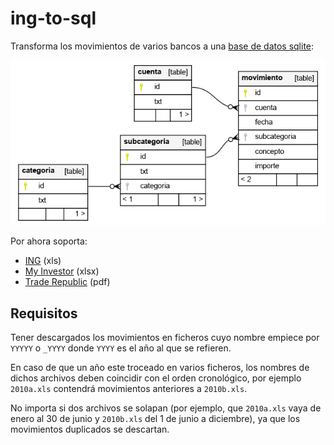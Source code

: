# ing-to-sql

Transforma los movimientos de varios bancos a una [base de datos sqlite](sql/schema.sql):

![Diagrama de la base de datos](sql/diagram.png)

Por ahora soporta:

* [ING](https://ing.ingdirect.es) (xls)
* [My Investor](https://app.myinvestor.es) (xlsx)
* [Trade Republic](https://traderepublic.com) (pdf)

## Requisitos

Tener descargados los movimientos en ficheros cuyo nombre
empiece por `YYYYY` o `_YYYY` donde `YYYY` es el año al que se refieren.

En caso de que un año este troceado en varios ficheros, los nombres
de dichos archivos deben coincidir con el orden cronológico,
por ejemplo `2010a.xls` contendrá movimientos anteriores a `2010b.xls`.

No importa si dos archivos se solapan (por ejemplo, que `2010a.xls` vaya
de enero al 30 de junio y `2010b.xls` del 1 de junio a diciembre), ya
que los movimientos duplicados se descartan.
